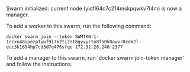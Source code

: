 
Swarm initialized: current node (yidfl64c7c214mskpqwkv7l4m) is now a manager.

To add a worker to this swarm, run the following command:

    docker swarm join --token SWMTKN-1-1rcxu48ipezpfywf9l7k2ti2zt8gyvyctu8f50k0awvr0zdm2l-euc3k1694hp7cd3d7e476sfqe 172.31.26.240:2377

To add a manager to this swarm, run 'docker swarm join-token manager' and follow the instructions.
